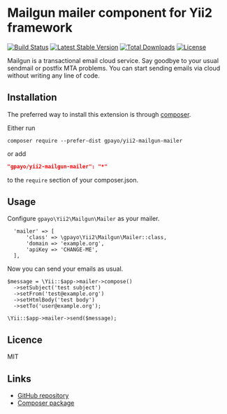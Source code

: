 # Mailgun mailer component for Yii2 framework

[![Build Status](https://travis-ci.org/gpayo/yii2-mailgun-mailer.svg?branch=master)](https://travis-ci.org/gpayo/yii2-mailgun-mailer)
[![Latest Stable Version](https://poser.pugx.org/gpayo/yii2-mailgun-mailer/v/stable)](https://packagist.org/packages/gpayo/yii2-mailgun-mailer)
[![Total Downloads](https://poser.pugx.org/gpayo/yii2-mailgun-mailer/downloads)](https://packagist.org/packages/gpayo/yii2-mailgun-mailer)
[![License](https://poser.pugx.org/gpayo/yii2-mailgun-mailer/license)](https://packagist.org/packages/gpayo/yii2-mailgun-mailer)

Mailgun is a transactional email cloud service. 
Say goodbye to your usual sendmail or postfix MTA problems. 
You can start sending emails via cloud without writing any line of code.

## Installation

The preferred way to install this extension is through
[composer](http://getcomposer.org/download/).

Either run

```
composer require --prefer-dist gpayo/yii2-mailgun-mailer
```

or add

```json
"gpayo/yii2-mailgun-mailer": "*"
```

to the `require` section of your composer.json.

## Usage
Configure `gpayo\Yii2\Mailgun\Mailer` as your mailer.
```
  'mailer' => [
      'class' => \gpayo\Yii2\Mailgun\Mailer::class,
      'domain => 'example.org',
      'apiKey => 'CHANGE-ME',
  ],
```
Now you can send your emails as usual.
```
$message = \Yii::$app->mailer->compose()
  ->setSubject('test subject')
  ->setFrom('test@example.org')
  ->setHtmlBody('test body')
  ->setTo('user@example.org');

\Yii::$app->mailer->send($message);
```
## Licence ##

MIT
    
## Links ##

* [GitHub repository](https://github.com/gpayo/yii2-mailgun-mailer)
* [Composer package](https://packagist.org/packages/gpayo/yii2-mailgun-mailer)
